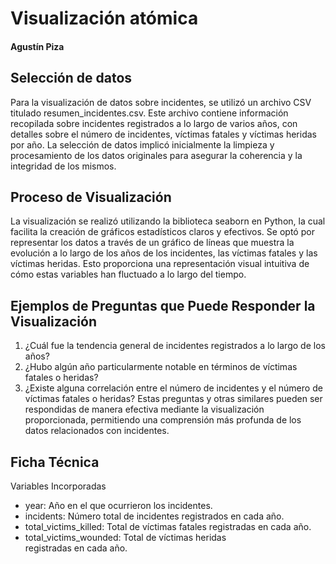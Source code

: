 # Visualización atómica
#### Agustín Piza

## Selección de datos
Para la visualización de datos sobre incidentes, se utilizó un archivo CSV titulado resumen_incidentes.csv. Este archivo contiene información recopilada sobre incidentes registrados a lo largo de varios años, con detalles sobre el número de incidentes, víctimas fatales y víctimas heridas por año. La selección de datos implicó inicialmente la limpieza y procesamiento de los datos originales para asegurar la coherencia y la integridad de los mismos.

## Proceso de Visualización
La visualización se realizó utilizando la biblioteca seaborn en Python, la cual facilita la creación de gráficos estadísticos claros y efectivos. Se optó por representar los datos a través de un gráfico de líneas que muestra la evolución a lo largo de los años de los incidentes, las víctimas fatales y las víctimas heridas. Esto proporciona una representación visual intuitiva de cómo estas variables han fluctuado a lo largo del tiempo.

## Ejemplos de Preguntas que Puede Responder la Visualización
1. ¿Cuál fue la tendencia general de incidentes registrados a lo largo de los años?
2. ¿Hubo algún año particularmente notable en términos de víctimas fatales o heridas?
3. ¿Existe alguna correlación entre el número de incidentes y el número de víctimas fatales o heridas?
Estas preguntas y otras similares pueden ser respondidas de manera efectiva mediante la visualización proporcionada, permitiendo una comprensión más profunda de los datos relacionados con incidentes.

## Ficha Técnica
Variables Incorporadas
* year: Año en el que ocurrieron los incidentes.
* incidents: Número total de incidentes registrados en cada año.
* total_victims_killed: Total de víctimas fatales registradas en cada año.
* total_victims_wounded: Total de víctimas heridas registradas en cada año.